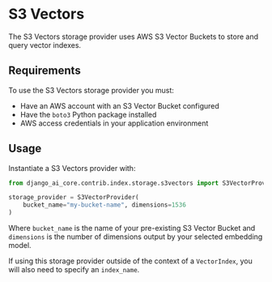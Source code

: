 # S3 Vectors

The S3 Vectors storage provider uses AWS S3 Vector Buckets to store and query vector indexes.

## Requirements

To use the S3 Vectors storage provider you must:

-   Have an AWS account with an S3 Vector Bucket configured
-   Have the `boto3` Python package installed
-   AWS access credentials in your application environment

## Usage

Instantiate a S3 Vectors provider with:

```python
from django_ai_core.contrib.index.storage.s3vectors import S3VectorProvider

storage_provider = S3VectorProvider(
    bucket_name="my-bucket-name", dimensions=1536
)
```

Where `bucket_name` is the name of your pre-existing S3 Vector Bucket and `dimensions` is the number of dimensions output by your selected embedding model.

If using this storage provider outside of the context of a `VectorIndex`, you will also need to specify an `index_name`.
